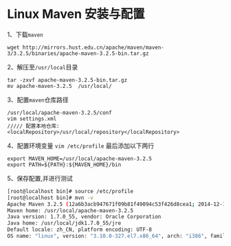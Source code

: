 # Linux Maven 安装与配置

<!-- toc -->

1、下载```maven``` 

```
wget http://mirrors.hust.edu.cn/apache/maven/maven-3/3.2.5/binaries/apache-maven-3.2.5-bin.tar.gz
```
2、解压至```/usr/local```目录 
```
tar -zxvf apache-maven-3.2.5-bin.tar.gz
mv apache-maven-3.2.5  /usr/local/
```
3、配置```maven```仓库路径
```
/usr/local/apache-maven-3.2.5/conf
vim settings.xml
///// 配置本地仓库:  <localRepository>/usr/local/repository</localRepository>
```
4、配置环境变量 ```vim /etc/profile``` 最后添加以下两行
```
export MAVEN_HOME=/usr/local/apache-maven-3.2.5  
export PATH=${PATH}:${MAVEN_HOME}/bin 
```
5、保存配置,并进行测试
```bash
[root@localhost bin]# source /etc/profile
[root@localhost bin]# mvn -v
Apache Maven 3.2.5 (12a6b3acb947671f09b81f49094c53f426d8cea1; 2014-12-15T01:29:23+08:00)
Maven home: /usr/local/apache-maven-3.2.5
Java version: 1.7.0_55, vendor: Oracle Corporation
Java home: /usr/local/jdk1.7.0_55/jre
Default locale: zh_CN, platform encoding: UTF-8
OS name: "linux", version: "3.10.0-327.el7.x86_64", arch: "i386", family: "unix"
```

